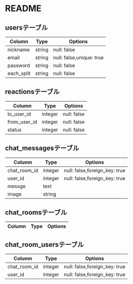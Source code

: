 # README

## usersテーブル

|Column|Type|Options|
|------|----|-------|
|nickname|string|null: false|
|email|string|null: false,unique: true|
|password|string|null: false|
|each_split|string|null: false|



## reactionsテーブル

|Column|Type|Options|
|------|----|-------|
|to_user_id|integer|null: false|
|from_user_id|integer|null: false|
|status|integer|null: false|


## chat_messagesテーブル

|Column|Type|Options|
|------|----|-------|
|chat_room_id|integer|null: false,foreign_key: true|
|user_id|integer|null: false,foreign_key: true|
|messge|text||
|image|string||

## chat_roomsテーブル

|Column|Type|Options|
|------|----|-------|

## chat_room_usersテーブル

|Column|Type|Options|
|------|----|-------|
|chat_room_id|integer|null: false,foreign_key: true|
|user_id|integer|null: false,foreign_key: true|